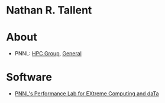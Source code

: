 <!-- -*-Mode: markdown;-*- -->
<!-- $Id$ -->


Nathan R. Tallent
=============================================================================


# About

* PNNL: [HPC Group](https://hpc.pnnl.gov/people/tallent), [General](https://www.pnnl.gov/people/nathan-tallent)


# Software

* [PNNL's Performance Lab for EXtreme Computing and daTa](https://github.com/perflab-exact)


